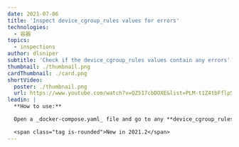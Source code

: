 ```yaml
---
date: 2021-07-06
title: 'Inspect device_cgroup_rules values for errors'
technologies:
  - 容器
topics:
  - inspections
author: dlsniper
subtitle: 'Check if the device_cgroup_rules values contain any errors'
thumbnail: ./thumbnail.png
cardThumbnail: ./card.png
shortVideo:
  poster: ./thumbnail.png
  url: https://www.youtube.com/watch?v=QZ517cbDOXE&list=PLM-t1Z4tbFflp57RnfgjXOdpOg6fLhs_q&index=20
leadin: |
  **How to use:**

  Open a _docker-compose.yaml_ file and go to any **device_cgroup_rules** value to see if it contains any messages or not.

  <span class="tag is-rounded">New in 2021.2</span>
---
```


